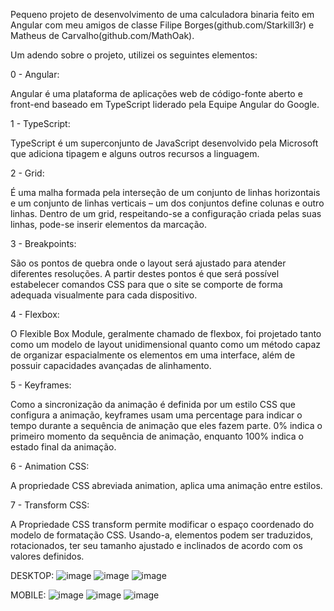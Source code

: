 Pequeno projeto de desenvolvimento de uma calculadora binaria feito em Angular com
meu amigos de classe Filipe Borges(github.com/Starkill3r) e Matheus de Carvalho(github.com/MathOak).

Um adendo sobre o projeto, utilizei os seguintes elementos:

0 - Angular: 

Angular é uma plataforma de aplicações web de código-fonte aberto e front-end baseado em TypeScript liderado pela Equipe Angular do Google.

1 - TypeScript:

TypeScript é um superconjunto de JavaScript desenvolvido pela Microsoft que adiciona tipagem e alguns outros recursos a linguagem.


2 -  Grid:

É uma malha formada pela interseção de um conjunto de linhas horizontais e um conjunto de linhas verticais – um dos conjuntos define colunas e outro linhas. Dentro de um  grid, respeitando-se a configuração criada pelas suas linhas, pode-se inserir elementos da marcação.   

3 - Breakpoints:

São os pontos de quebra onde o layout será ajustado para atender diferentes resoluções. A partir destes pontos é que será possível estabelecer comandos CSS para que o site se comporte de forma adequada visualmente para cada dispositivo. 

4 - Flexbox:

O Flexible Box Module, geralmente chamado de flexbox, foi projetado tanto como um modelo de layout unidimensional quanto como um método capaz de organizar espacialmente os elementos em uma interface, além de possuir capacidades avançadas de alinhamento. 

5 - Keyframes:

Como a sincronização da animação é definida por um estilo CSS que configura a animação, keyframes usam uma percentage para indicar o tempo durante a sequência de animação que eles fazem parte. 0% indica o primeiro momento da sequência de animação, enquanto 100% indica o estado final da animação.

6 - Animation CSS:

A propriedade CSS abreviada animation, aplica uma animação entre estilos.

7 - Transform CSS:

A Propriedade CSS transform permite modificar o espaço coordenado do modelo de formatação CSS. Usando-a, elementos podem ser traduzidos, rotacionados, ter seu tamanho ajustado e inclinados de acordo com os valores definidos.

DESKTOP:
![image](https://user-images.githubusercontent.com/55573363/95273635-ed196080-0819-11eb-8d4c-aabbb2c22da2.png)
![image](https://user-images.githubusercontent.com/55573363/95273656-ff939a00-0819-11eb-9dc5-fbf68c74f234.png)
![image](https://user-images.githubusercontent.com/55573363/95273684-0d491f80-081a-11eb-9744-c3ca36d91347.png)

MOBILE:
![image](https://user-images.githubusercontent.com/55573363/95273722-23ef7680-081a-11eb-9cb2-93e05d69d58b.png)
![image](https://user-images.githubusercontent.com/55573363/95273739-2d78de80-081a-11eb-83a8-10ec90bcdbac.png)
![image](https://user-images.githubusercontent.com/55573363/95273756-3a95cd80-081a-11eb-8d98-ed8820136811.png)
